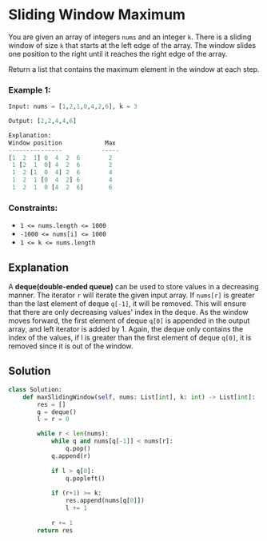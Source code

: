# Sliding Window Maximum 
You are given an array of integers `nums` and an integer `k`. There is a sliding window of size `k` that starts at the left edge of the array. The window slides one position to the right until it reaches the right edge of the array.

Return a list that contains the maximum element in the window at each step.

### Example 1:
```python
Input: nums = [1,2,1,0,4,2,6], k = 3

Output: [2,2,4,4,6]

Explanation: 
Window position            Max
---------------           -----
[1  2  1] 0  4  2  6        2
 1 [2  1  0] 4  2  6        2
 1  2 [1  0  4] 2  6        4
 1  2  1 [0  4  2] 6        4
 1  2  1  0 [4  2  6]       6
```

### Constraints:
- `1 <= nums.length <= 1000`
- `-1000 <= nums[i] <= 1000`
- `1 <= k <= nums.length`

## Explanation
A **deque(double-ended queue)** can be used to store values in a decreasing manner. The iterator `r` will iterate the given input array. If `nums[r]` is greater than the last element of deque `q[-1]`, it will be removed. This will ensure that there are only decreasing values' index in the deque. As the window moves forward, the first element of deque `q[0]` is appended in the output array, and left iterator is added by 1. Again, the deque only contains the index of the values, if l is greater than the first element of deque `q[0]`, it is removed since it is out of the window.

## Solution
```python
class Solution:
    def maxSlidingWindow(self, nums: List[int], k: int) -> List[int]:
        res = []
        q = deque()
        l = r = 0

        while r < len(nums):
            while q and nums[q[-1]] < nums[r]:
                q.pop()
            q.append(r)
            
            if l > q[0]:
                q.popleft()
            
            if (r+1) >= k:
                res.append(nums[q[0]])
                l += 1
            
            r += 1
        return res
```

